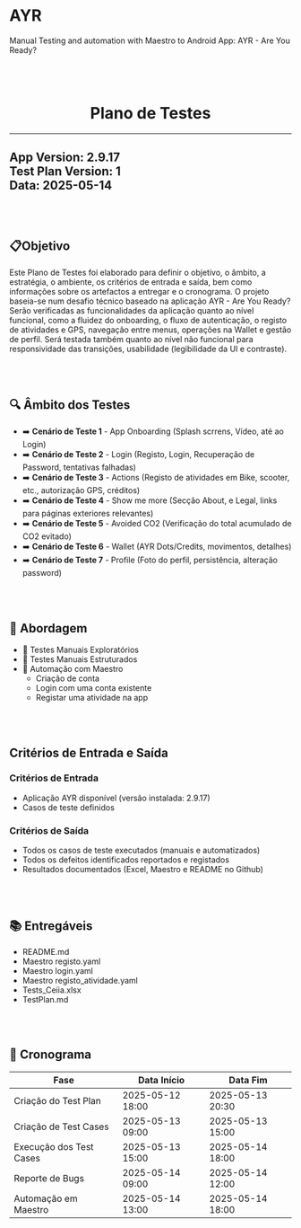 # AYR
Manual Testing and automation with Maestro to Android App: AYR - Are You Ready?

  <br><br>
  <h1 align="center">Plano de Testes</h1>
    
---
**App Version:** 2.9.17  
**Test Plan Version:** 1  
**Data:** 2025-05-14  
---
    
<br><br>
## 📋Objetivo 
  Este Plano de Testes foi elaborado para definir o objetivo, o âmbito, a estratégia, o ambiente, os critérios de entrada e saída, bem como informações sobre os artefactos a entregar e o cronograma. O projeto baseia-se num desafio técnico baseado na aplicação AYR - Are You Ready?
Serão verificadas as funcionalidades da aplicação quanto ao nível funcional, como a fluidez do onboarding, o fluxo de autenticação, o registo de atividades e GPS, navegação entre menus, operações na Wallet e gestão de perfil. Será testada também quanto ao nível não funcional para responsividade das transições, usabilidade (legibilidade da UI e contraste).

<br><br>
## :mag: Âmbito dos Testes
- :arrow_right:  **Cenário de Teste 1** - App Onboarding (Splash scrrens, Vídeo, até ao Login)
- :arrow_right:  **Cenário de Teste 2** - Login (Registo, Login, Recuperação de Password, tentativas falhadas)
- :arrow_right:  **Cenário de Teste 3** - Actions (Registo de atividades em Bike, scooter, etc., autorização GPS, créditos)
- :arrow_right:  **Cenário de Teste 4** - Show me more (Secção About, e Legal, links para páginas exteriores relevantes)
- :arrow_right:  **Cenário de Teste 5** - Avoided CO2 (Verificação do total acumulado de CO2 evitado)
- :arrow_right:  **Cenário de Teste 6** - Wallet (AYR Dots/Credits, movimentos, detalhes)
- :arrow_right:  **Cenário de Teste 7** - Profile (Foto do perfil, persistência, alteração password)

<br><br>
## :wrench: Abordagem
- :large_blue_circle: Testes Manuais Exploratórios
- :large_blue_circle: Testes Manuais Estruturados
- :large_blue_circle: Automação com Maestro
  * Criação de conta
  * Login com uma conta existente
  * Registar uma atividade na app

 <br><br>
## Critérios de Entrada e Saída
### Critérios de Entrada
- Aplicação AYR disponível (versão instalada: 2.9.17)
- Casos de teste definidos

### Critérios de Saída
- Todos os casos de teste executados (manuais e automatizados)
- Todos os defeitos identificados reportados e registados
- Resultados documentados (Excel, Maestro e README no Github)

 <br><br>
## :books: Entregáveis
  - README.md
  - Maestro registo.yaml
  - Maestro login.yaml
  - Maestro registo_atividade.yaml
  - Tests_Ceiia.xlsx
  - TestPlan.md

<br><br>
## 📝 Cronograma
| Fase                             | Data Início       | Data Fim           |
|----------------------------------|-------------------|--------------------|
| Criação do Test Plan             | 2025-05-12 18:00  | 2025-05-13 20:30   |
| Criação de Test Cases            | 2025-05-13 09:00  | 2025-05-13 15:00   |
| Execução dos Test Cases          | 2025-05-13 15:00  | 2025-05-14 18:00   |
| Reporte de Bugs                  | 2025-05-14 09:00  | 2025-05-14 12:00   |
| Automação em Maestro             | 2025-05-14 13:00  | 2025-05-14 18:00   |



